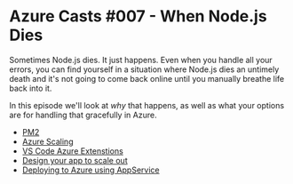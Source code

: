 # Azure Casts #007 - When Node.js Dies

Sometimes Node.js dies. It just happens. Even when you handle all your errors, you can find yourself in a situation where Node.js dies an untimely death and it's not going to come back online until you manually breathe life back into it.

In this episode we'll look at _why_ that happens, as well as what your options are for handling that gracefully in Azure.

 - [PM2](http://pm2.keymetrics.io)
 - [Azure Scaling](https://docs.microsoft.com/en-us/azure/app-service/web-sites-scale?WT.mc_id=azurecasts-website-buhollan)
 - [VS Code Azure Extenstions](https://code.visualstudio.com/docs/azure/extensions?WT.mc_id=azurecasts-website-buhollan)
 - [Design your app to scale out](https://docs.microsoft.com/azure/architecture/guide/design-principles/scale-out?WT.mc_id=azurecasts-website-buhollan)
 - [Deploying to Azure using AppService](https://code.visualstudio.com/tutorials/app-service-extension/getting-started?WT.mc_id=azurecasts-website-buhollan)
